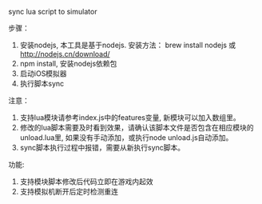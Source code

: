 sync lua script to simulator

步骤：
1. 安装nodejs, 本工具是基于nodejs. 安装方法： brew install nodejs 或 http://nodejs.cn/download/
2. npm install, 安装nodejs依赖包
3. 启动iOS模拟器
3. 执行脚本sync

注意：
1. 支持lua模块请参考index.js中的features变量, 新模块可以加入数组里。
2. 修改的lua脚本需要及时看到效果，请确认该脚本文件是否包含在相应模块的unload.lua里,
如果没有手动添加，或执行node unload.js自动添加。
3. sync脚本执行过程中报错，需要从新执行sync脚本。


功能:
1. 支持模块脚本修改后代码立即在游戏内起效
2. 支持模拟机断开后定时检测重连